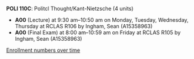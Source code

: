 **POLI 110C**: Politcl Thought/Kant-Nietzsche (4 units)

- **A00** (Lecture) at 9:30 am–10:50 am on Monday, Tuesday, Wednesday, Thursday at RCLAS R106 by Ingham, Sean (A15358963)
- **A00** (Final Exam) at 8:00 am–10:59 am on Friday at RCLAS R105 by Ingham, Sean (A15358963)

[Enrollment numbers over time](./POLI110C.tsv)
